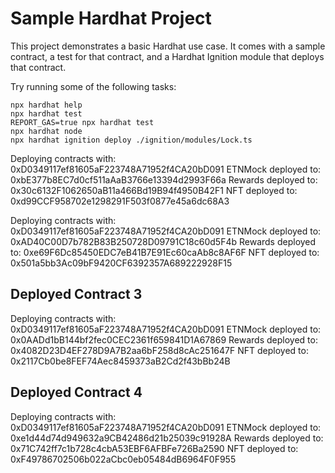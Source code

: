 # Sample Hardhat Project

This project demonstrates a basic Hardhat use case. It comes with a sample contract, a test for that contract, and a Hardhat Ignition module that deploys that contract.

Try running some of the following tasks:

```shell
npx hardhat help
npx hardhat test
REPORT_GAS=true npx hardhat test
npx hardhat node
npx hardhat ignition deploy ./ignition/modules/Lock.ts
```

Deploying contracts with: 0xD0349117ef81605aF223748A71952f4CA20bD091
ETNMock deployed to: 0xbE377b8EC7d0cf511aAaB3766e13394d2993F66a
Rewards deployed to: 0x30c6132F1062650aB11a466Bd19B94f4950B42F1
NFT deployed to: 0xd99CCF958702e1298291F503f0877e45a6dc68A3

<!-- New Address -->
Deploying contracts with: 0xD0349117ef81605aF223748A71952f4CA20bD091
ETNMock deployed to: 0xAD40C00D7b782B83B250728D09791C18c60d5F4b
Rewards deployed to: 0xe69F6Dc85450EDC7eB41B7E91Ec60caAb8c8AF6F
NFT deployed to: 0x501a5bb3Ac09bF9420CF6392357A689222928F15

## Deployed Contract 3

Deploying contracts with: 0xD0349117ef81605aF223748A71952f4CA20bD091
ETNMock deployed to: 0x0AADd1bB144bf2fec0CEC2361f659841D1A67869
Rewards deployed to: 0x4082D23D4EF278D9A7B2aa6bF258d8cAc251647F
NFT deployed to: 0x2117Cb0be8FEF74Aec8459373aB2Cd2f43bBb24B

## Deployed Contract 4

Deploying contracts with: 0xD0349117ef81605aF223748A71952f4CA20bD091
ETNMock deployed to: 0xe1d44d74d949632a9CB42486d21b25039c91928A
Rewards deployed to: 0x71C742ff7c1b728c4cbA53EBF6AFBFe726Ba2590
NFT deployed to: 0xF49786702506b022aCbc0eb05484dB6964F0F955

